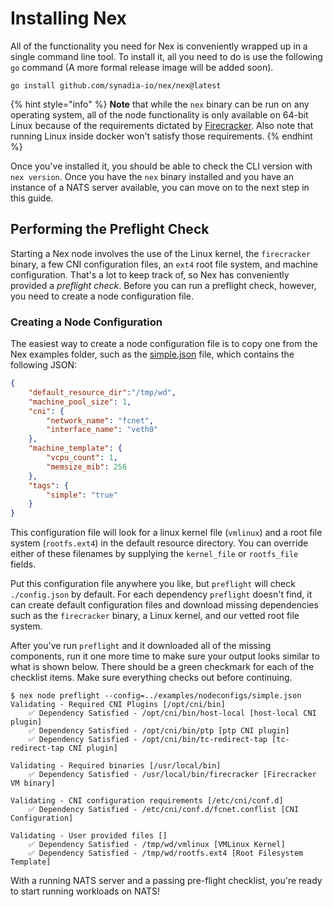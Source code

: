 # Installing Nex
All of the functionality you need for Nex is conveniently wrapped up in a single command line tool. To install it, all you need to do is use the following `go` command (A more formal release image will be added soon).

```
go install github.com/synadia-io/nex/nex@latest
```

{% hint style="info" %}
**Note** that while the `nex` binary can be run on any operating system, all of the node functionality is only available on 64-bit Linux because of the requirements dictated by [Firecracker](https://firecracker-microvm.github.io). Also note that running Linux inside docker won't satisfy those requirements.
{% endhint %}

Once you've installed it, you should be able to check the CLI version with `nex version`. Once you have the `nex` binary installed and you have an instance of a NATS server available, you can move on to the next step in this guide.

## Performing the Preflight Check
Starting a Nex node involves the use of the Linux kernel, the `firecracker` binary, a few CNI configuration files, an `ext4` root file system, and machine configuration. That's a lot to keep track of, so Nex has conveniently provided a _preflight check_. Before you can run a preflight check, however, you need to create a node configuration file.

### Creating a Node Configuration
The easiest way to create a node configuration file is to copy one from the Nex examples folder, such as the [simple.json](https://github.com/synadia-io/nex/blob/main/examples/nodeconfigs/simple.json) file, which contains the following JSON:

```json
{
    "default_resource_dir":"/tmp/wd",
    "machine_pool_size": 1,
    "cni": {
        "network_name": "fcnet",
        "interface_name": "veth0"
    },
    "machine_template": {
        "vcpu_count": 1,
        "memsize_mib": 256
    },
    "tags": {
        "simple": "true"
    }
}
```

This configuration file will look for a linux kernel file (`vmlinux`) and a root file system (`rootfs.ext4`) in the default resource directory. You can override either of these filenames by supplying the `kernel_file` or `rootfs_file` fields.

Put this configuration file anywhere you like, but `preflight` will check `./config.json` by default. For each dependency `preflight` doesn't find, it can create default configuration files and download missing dependencies such as the `firecracker` binary, a Linux kernel, and our vetted root file system.

After you've run `preflight` and it downloaded all of the missing components, run it one more time to make sure your output looks similar to what is shown below. There should be a green checkmark for each of the checklist items. Make sure everything checks out before continuing.

```
$ nex node preflight --config=../examples/nodeconfigs/simple.json
Validating - Required CNI Plugins [/opt/cni/bin]
	✅ Dependency Satisfied - /opt/cni/bin/host-local [host-local CNI plugin]
	✅ Dependency Satisfied - /opt/cni/bin/ptp [ptp CNI plugin]
	✅ Dependency Satisfied - /opt/cni/bin/tc-redirect-tap [tc-redirect-tap CNI plugin]

Validating - Required binaries [/usr/local/bin]
	✅ Dependency Satisfied - /usr/local/bin/firecracker [Firecracker VM binary]

Validating - CNI configuration requirements [/etc/cni/conf.d]
	✅ Dependency Satisfied - /etc/cni/conf.d/fcnet.conflist [CNI Configuration]

Validating - User provided files []
	✅ Dependency Satisfied - /tmp/wd/vmlinux [VMLinux Kernel]
	✅ Dependency Satisfied - /tmp/wd/rootfs.ext4 [Root Filesystem Template]
```

With a running NATS server and a passing pre-flight checklist, you're ready to start running workloads on NATS!
